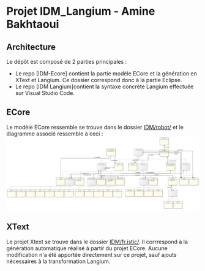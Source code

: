 # Projet IDM_Langium - Amine Bakhtaoui

## Architecture
Le dépôt est composé de 2 parties principales :
- Le repo [IDM-Ecore] contient la partie modèle ECore et la génération en XText et Langium. Ce dossier correspond donc à la partie Eclipse.
- Le repo [IDM Langium]contient la syntaxe concrète Langium effectuée sur Visual Studio Code.

## ECore
Le modèle ECore ressemble se trouve dans le dossier [IDM/robot/](./IDM/robot/) et le diagramme associé ressemble à ceci :
![robot.svg](robot.svg)

## XText 
Le projet Xtext se trouve dans le dossier [IDM/fr.istic/](./IDM/fr.istic/). Il corrrespond à la génération automatique réalisé à partir du projet ECore. Aucune modification n'a été apportée directement sur ce projet, sauf ajouts nécessaires à la transformation Langium.
